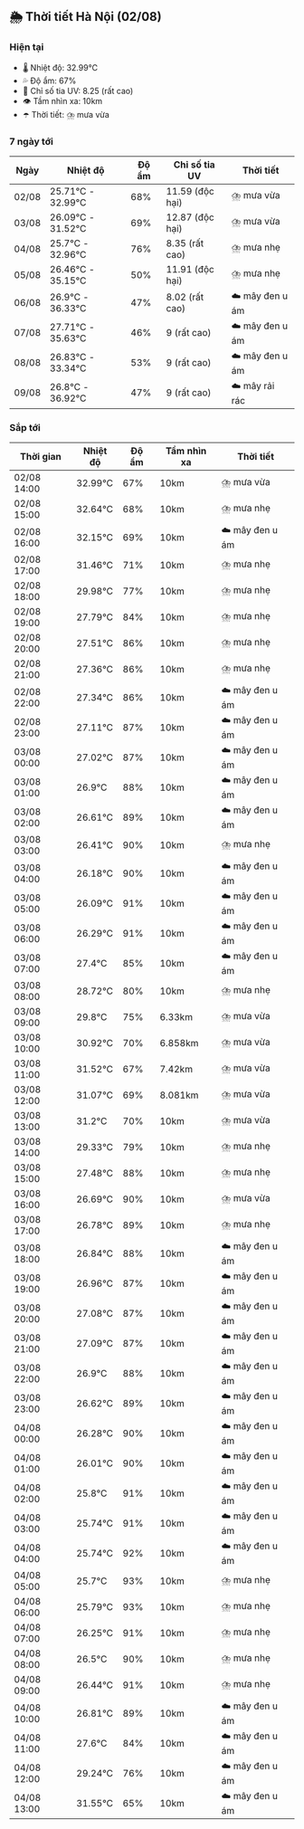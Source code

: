 ## 🌦️ Thời tiết Hà Nội (02/08)

### Hiện tại

- 🌡️ Nhiệt độ: 32.99℃
- 💦 Độ ẩm: 67%
- 🌟 Chỉ số tia UV: 8.25 (rất cao)
- 👁️ Tầm nhìn xa: 10km
- ☂️ Thời tiết: ⛈️ mưa vừa

### 7 ngày tới

| Ngày | Nhiệt độ | Độ ẩm | Chỉ số tia UV | Thời tiết |
| --- | --- | --- | --- | --- |
| 02/08 | 25.71℃ - 32.99℃ | 68% | 11.59 (độc hại) | ⛈️ mưa vừa |
| 03/08 | 26.09℃ - 31.52℃ | 69% | 12.87 (độc hại) | ⛈️ mưa vừa |
| 04/08 | 25.7℃ - 32.96℃ | 76% | 8.35 (rất cao) | ⛈️ mưa nhẹ |
| 05/08 | 26.46℃ - 35.15℃ | 50% | 11.91 (độc hại) | ⛈️ mưa nhẹ |
| 06/08 | 26.9℃ - 36.33℃ | 47% | 8.02 (rất cao) | ☁️ mây đen u ám |
| 07/08 | 27.71℃ - 35.63℃ | 46% | 9 (rất cao) | ☁️ mây đen u ám |
| 08/08 | 26.83℃ - 33.34℃ | 53% | 9 (rất cao) | ☁️ mây đen u ám |
| 09/08 | 26.8℃ - 36.92℃ | 47% | 9 (rất cao) | ☁️ mây rải rác |

### Sắp tới

| Thời gian | Nhiệt độ | Độ ẩm | Tầm nhìn xa | Thời tiết |
| --- | --- | --- | --- | --- |
| 02/08 14:00 | 32.99℃ | 67% | 10km | ⛈️ mưa vừa |
| 02/08 15:00 | 32.64℃ | 68% | 10km | ⛈️ mưa nhẹ |
| 02/08 16:00 | 32.15℃ | 69% | 10km | ☁️ mây đen u ám |
| 02/08 17:00 | 31.46℃ | 71% | 10km | ⛈️ mưa nhẹ |
| 02/08 18:00 | 29.98℃ | 77% | 10km | ⛈️ mưa nhẹ |
| 02/08 19:00 | 27.79℃ | 84% | 10km | ⛈️ mưa nhẹ |
| 02/08 20:00 | 27.51℃ | 86% | 10km | ⛈️ mưa nhẹ |
| 02/08 21:00 | 27.36℃ | 86% | 10km | ⛈️ mưa nhẹ |
| 02/08 22:00 | 27.34℃ | 86% | 10km | ☁️ mây đen u ám |
| 02/08 23:00 | 27.11℃ | 87% | 10km | ☁️ mây đen u ám |
| 03/08 00:00 | 27.02℃ | 87% | 10km | ☁️ mây đen u ám |
| 03/08 01:00 | 26.9℃ | 88% | 10km | ☁️ mây đen u ám |
| 03/08 02:00 | 26.61℃ | 89% | 10km | ☁️ mây đen u ám |
| 03/08 03:00 | 26.41℃ | 90% | 10km | ⛈️ mưa nhẹ |
| 03/08 04:00 | 26.18℃ | 90% | 10km | ☁️ mây đen u ám |
| 03/08 05:00 | 26.09℃ | 91% | 10km | ☁️ mây đen u ám |
| 03/08 06:00 | 26.29℃ | 91% | 10km | ☁️ mây đen u ám |
| 03/08 07:00 | 27.4℃ | 85% | 10km | ☁️ mây đen u ám |
| 03/08 08:00 | 28.72℃ | 80% | 10km | ⛈️ mưa nhẹ |
| 03/08 09:00 | 29.8℃ | 75% | 6.33km | ⛈️ mưa vừa |
| 03/08 10:00 | 30.92℃ | 70% | 6.858km | ⛈️ mưa vừa |
| 03/08 11:00 | 31.52℃ | 67% | 7.42km | ⛈️ mưa vừa |
| 03/08 12:00 | 31.07℃ | 69% | 8.081km | ⛈️ mưa vừa |
| 03/08 13:00 | 31.2℃ | 70% | 10km | ⛈️ mưa vừa |
| 03/08 14:00 | 29.33℃ | 79% | 10km | ⛈️ mưa nhẹ |
| 03/08 15:00 | 27.48℃ | 88% | 10km | ⛈️ mưa nhẹ |
| 03/08 16:00 | 26.69℃ | 90% | 10km | ⛈️ mưa vừa |
| 03/08 17:00 | 26.78℃ | 89% | 10km | ⛈️ mưa nhẹ |
| 03/08 18:00 | 26.84℃ | 88% | 10km | ☁️ mây đen u ám |
| 03/08 19:00 | 26.96℃ | 87% | 10km | ☁️ mây đen u ám |
| 03/08 20:00 | 27.08℃ | 87% | 10km | ☁️ mây đen u ám |
| 03/08 21:00 | 27.09℃ | 87% | 10km | ☁️ mây đen u ám |
| 03/08 22:00 | 26.9℃ | 88% | 10km | ☁️ mây đen u ám |
| 03/08 23:00 | 26.62℃ | 89% | 10km | ☁️ mây đen u ám |
| 04/08 00:00 | 26.28℃ | 90% | 10km | ☁️ mây đen u ám |
| 04/08 01:00 | 26.01℃ | 90% | 10km | ☁️ mây đen u ám |
| 04/08 02:00 | 25.8℃ | 91% | 10km | ☁️ mây đen u ám |
| 04/08 03:00 | 25.74℃ | 91% | 10km | ☁️ mây đen u ám |
| 04/08 04:00 | 25.74℃ | 92% | 10km | ☁️ mây đen u ám |
| 04/08 05:00 | 25.7℃ | 93% | 10km | ⛈️ mưa nhẹ |
| 04/08 06:00 | 25.79℃ | 93% | 10km | ⛈️ mưa nhẹ |
| 04/08 07:00 | 26.25℃ | 91% | 10km | ⛈️ mưa nhẹ |
| 04/08 08:00 | 26.5℃ | 90% | 10km | ⛈️ mưa nhẹ |
| 04/08 09:00 | 26.44℃ | 91% | 10km | ⛈️ mưa nhẹ |
| 04/08 10:00 | 26.81℃ | 89% | 10km | ☁️ mây đen u ám |
| 04/08 11:00 | 27.6℃ | 84% | 10km | ☁️ mây đen u ám |
| 04/08 12:00 | 29.24℃ | 76% | 10km | ☁️ mây đen u ám |
| 04/08 13:00 | 31.55℃ | 65% | 10km | ☁️ mây đen u ám |
